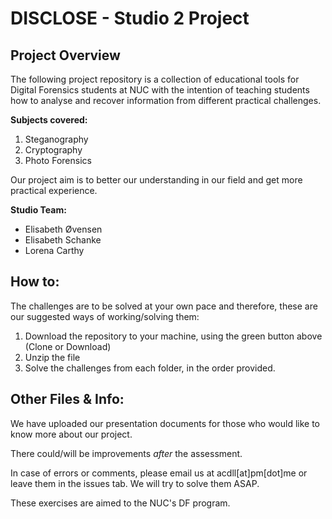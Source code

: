 # DISCLOSE - Studio 2 Project

## Project Overview 

The following project repository is a collection of educational tools for Digital Forensics students at NUC with the intention of teaching students how to analyse and recover information from different practical challenges.

**Subjects covered:**

1. Steganography
2. Cryptography
3. Photo Forensics

Our project aim is to better our understanding in our field and get more practical experience.

**Studio Team:**
  * Elisabeth Øvensen
  * Elisabeth Schanke
  * Lorena Carthy

## How to:

The challenges are to be solved at your own pace and therefore, these are our suggested ways of working/solving them: 

1. Download the repository to your machine, using the green button above (Clone or Download)
2. Unzip the file
3. Solve the challenges from each folder, in the order provided.

## Other Files & Info: 

We have uploaded our presentation documents for those who would like to know more about our project. 

There could/will be improvements *after* the assessment. 

In case of errors or comments, please email us at acdll[at]pm[dot]me or leave them in the issues tab. We will try to solve them ASAP. 

These exercises are aimed to the NUC's DF program. 
